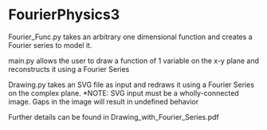 # FourierPhysics3
Fourier_Func.py takes an arbitrary one dimensional function and creates a Fourier series to model it. 


main.py allows the user to draw a function of 1 variable on the x-y plane and reconstructs it using a Fourier Series


Drawing.py takes an SVG file as input and redraws it using a Fourier Series on the complex plane. 
*NOTE: SVG input must be a wholly-connected image. Gaps in the image will result in undefined behavior


Further details can be found in Drawing_with_Fourier_Series.pdf
